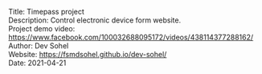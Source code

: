 
Title: Timepass project
<br/>
Description: Control electronic device form website.
<br/>
Project demo video: https://www.facebook.com/100032688095172/videos/438114377288162/
<br/>
Author: Dev Sohel
<br/>
Website: https://fsmdsohel.github.io/dev-sohel/
<br/>
Date: 2021-04-21

